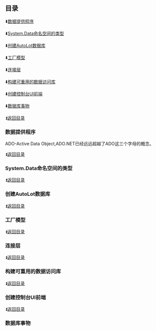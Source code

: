 
<p id="title"></p>

## 目录

:arrow_down:<a href="#01">数据提供程序</a>

:arrow_down:<a href="#02">System.Data命名空间的类型</a>

:arrow_down:<a href="#03">创建AutoLot数据库</a>

:arrow_down:<a href="#0">工厂模型</a>

:arrow_down:<a href="#0">连接层</a>

:arrow_down:<a href="#0">构建可重用的数据访问库</a>

:arrow_down:<a href="#0">创建控制台UI前端</a>

:arrow_down:<a href="#0">数据库事物</a>




<p id="01"></p>

:arrow_double_up:<a href="#title">返回目录</a>

### 数据提供程序
ADO-Active Data Object,ADO.NET已经远远超越了ADO这三个字母的概念。





<p id="02"></p>

:arrow_double_up:<a href="#title">返回目录</a>

### System.Data命名空间的类型




<p id="03"></p>

:arrow_double_up:<a href="#title">返回目录</a>

### 创建AutoLot数据库




<p id="04"></p>

:arrow_double_up:<a href="#title">返回目录</a>

### 工厂模型


<p id="0"></p>

:arrow_double_up:<a href="#title">返回目录</a>

### 连接层



<p id="0"></p>

:arrow_double_up:<a href="#title">返回目录</a>

### 构建可重用的数据访问库




<p id="0"></p>

:arrow_double_up:<a href="#title">返回目录</a>

### 创建控制台UI前端







<p id="0"></p>

:arrow_double_up:<a href="#title">返回目录</a>

### 数据库事物


